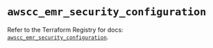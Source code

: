 # `awscc_emr_security_configuration`

Refer to the Terraform Registry for docs: [`awscc_emr_security_configuration`](https://registry.terraform.io/providers/hashicorp/awscc/0.70.0/docs/resources/emr_security_configuration).
